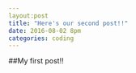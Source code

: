 ```yaml
---
layout:post
title: "Here's our second post!!"
date: 2016-08-02 8pm
categories: coding
---
```

##My first post!!
